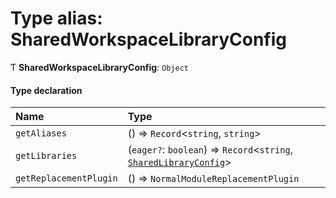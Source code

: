 # Type alias: SharedWorkspaceLibraryConfig

Ƭ **SharedWorkspaceLibraryConfig**: `Object`

#### Type declaration

| Name                   | Type                                                                                                              |
| :--------------------- | :---------------------------------------------------------------------------------------------------------------- |
| `getAliases`           | () => `Record`<`string`, `string`\>                                                                               |
| `getLibraries`         | (`eager?`: `boolean`) => `Record`<`string`, [`SharedLibraryConfig`](../../devkit/documents/SharedLibraryConfig)\> |
| `getReplacementPlugin` | () => `NormalModuleReplacementPlugin`                                                                             |
